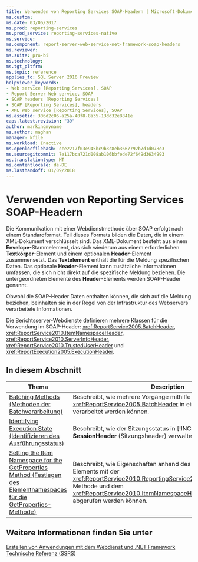 ```yaml
---
title: Verwenden von Reporting Services SOAP-Headern | Microsoft-Dokumentation
ms.custom: 
ms.date: 03/06/2017
ms.prod: reporting-services
ms.prod_service: reporting-services-native
ms.service: 
ms.component: report-server-web-service-net-framework-soap-headers
ms.reviewer: 
ms.suite: pro-bi
ms.technology: 
ms.tgt_pltfrm: 
ms.topic: reference
applies_to: SQL Server 2016 Preview
helpviewer_keywords:
- Web service [Reporting Services], SOAP
- Report Server Web service, SOAP
- SOAP headers [Reporting Services]
- SOAP [Reporting Services], headers
- XML Web service [Reporting Services], SOAP
ms.assetid: 306d2c06-a25a-40f8-8a35-13dd32e8841e
caps.latest.revision: "39"
author: markingmyname
ms.author: maghan
manager: kfile
ms.workload: Inactive
ms.openlocfilehash: cce2217f03e945bc9b3c8eb3667792b7d1d078e3
ms.sourcegitcommit: 7e117bca721d008ab106bbfede72f649d3634993
ms.translationtype: HT
ms.contentlocale: de-DE
ms.lasthandoff: 01/09/2018
---
```

# <a name="using-reporting-services-soap-headers"></a>Verwenden von Reporting Services SOAP-Headern
  Die Kommunikation mit einer Webdienstmethode über SOAP erfolgt nach einem Standardformat. Teil dieses Formats bilden die Daten, die in einem XML-Dokument verschlüsselt sind. Das XML-Dokument besteht aus einem **Envelope**-Stammelement, das sich wiederum aus einem erforderlichen **Textkörper**-Element und einem optionalen **Header**-Element zusammensetzt. Das **Textelement** enthält die für die Meldung spezifischen Daten. Das optionale **Header**-Element kann zusätzliche Informationen umfassen, die sich nicht direkt auf die spezifische Meldung beziehen. Die untergeordneten Elemente des **Header**-Elements werden SOAP-Header genannt.  
  
 Obwohl die SOAP-Header Daten enthalten können, die sich auf die Meldung beziehen, beinhalten sie in der Regel von der Infrastruktur des Webservers verarbeitete Informationen.  
  
 Die Berichtsserver-Webdienste definieren mehrere Klassen für die Verwendung im SOAP-Header: <xref:ReportService2005.BatchHeader>, <xref:ReportService2010.ItemNamespaceHeader>, <xref:ReportService2010.ServerInfoHeader>, <xref:ReportService2010.TrustedUserHeader> und <xref:ReportExecution2005.ExecutionHeader>.  
  
## <a name="in-this-section"></a>In diesem Abschnitt  
  
|Thema|Description|  
|-----------|-----------------|  
|[Batching Methods (Methoden der Batchverarbeitung) ](../../reporting-services/report-server-web-service-net-framework-soap-headers/batching-methods.md)|Beschreibt, wie mehrere Vorgänge mithilfe von <xref:ReportService2005.BatchHeader> in einer Batchtransaktion verarbeitet werden können.|  
|[Identifying Execution State (Identifizieren des Ausführungsstatus)](../../reporting-services/report-server-web-service-net-framework-soap-headers/identifying-execution-state.md)|Beschreibt, wie der Sitzungsstatus in [!INCLUDE[ssRSnoversion](../../includes/ssrsnoversion-md.md)] mit **SessionHeader** (Sitzungsheader) verwaltet werden kann.|  
|[Setting the Item Namespace for the GetProperties Method (Festlegen des Elementnamespaces für die GetProperties-Methode)](../../reporting-services/report-server-web-service-net-framework-soap-headers/setting-the-item-namespace-for-the-getproperties-method.md)|Beschreibt, wie Eigenschaften anhand des Pfads oder der ID des Elements mit der <xref:ReportService2010.ReportingService2010.GetProperties%2A>-Methode und dem <xref:ReportService2010.ItemNamespaceHeader>-SOAP-Header abgerufen werden können.|  
  
## <a name="see-also"></a>Weitere Informationen finden Sie unter  
 [Erstellen von Anwendungen mit dem Webdienst und .NET Framework](../../reporting-services/report-server-web-service/net-framework/building-applications-using-the-web-service-and-the-net-framework.md)   
 [Technische Referenz (SSRS)](../../reporting-services/technical-reference-ssrs.md)  
  
  
